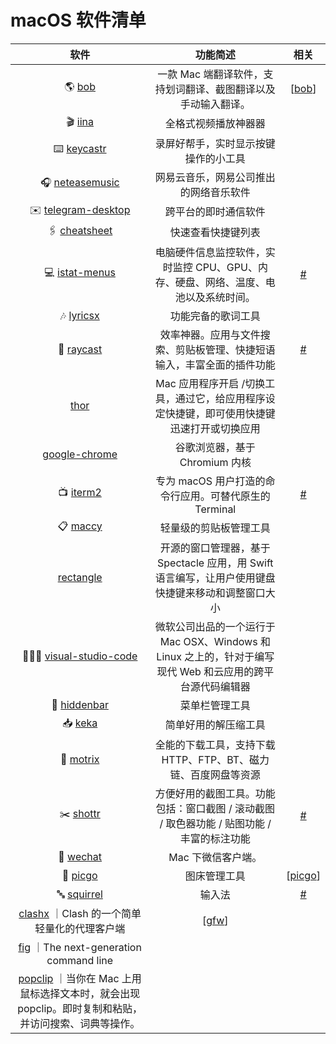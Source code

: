 # macOS 软件清单



|                                                                 软件                                                                  |                                                  功能简述                                                  |                       相关                       |
| :-----------------------------------------------------------------------------------------------------------------------------------: | :--------------------------------------------------------------------------------------------------------: | :----------------------------------------------: |
|                                               🌎 [bob](https://github.com/ripperhe/Bob)                                                |                       一款 Mac 端翻译软件，支持划词翻译、截图翻译以及手动输入翻译。                        |                     [[bob]]                      |
|                                                🎬 [iina](https://github.com/iina/iina)                                                 |                                            全格式视频播放神器器                                            |
|                                          ⌨️ [keycastr](https://github.com/keycastr/keycastr)                                           |                                    录屏好帮手，实时显示按键操作的小工具                                    |
|                                          🎧 [neteasemusic](https://music.163.com/#/download)                                           |                                   网易云音乐，网易公司推出的网络音乐软件                                   |
|                                         ✉️ [telegram-desktop](https://telegram.org/?setln=en)                                          |                                            跨平台的即时通信软件                                            |
|                                       🖇️ [cheatsheet](https://www.mediaatelier.com/CheatSheet/)                                        |                                             快速查看快捷键列表                                             |
|                                          💻 [istat-menus](https://bjango.com/mac/istatmenus/)                                          |            电脑硬件信息监控软件，实时监控 CPU、GPU、内存、硬盘、网络、温度、电池以及系统时间。             |   [#](https://www.jianshu.com/p/1345a10331cb)    |
|                                            🎶 [lyricsx](https://github.com/ddddxxx/LyricsX)                                            |                                             功能完备的歌词工具                                             |
|                                                 🔎 [raycast](https://www.raycast.com/)                                                 |                   效率神器。应用与文件搜索、剪贴板管理、快捷短语输入，丰富全面的插件功能                   | [#](https://www.youtube.com/watch?v=KL0unqxkcDA) |
|                                                [thor](https://github.com/gbammc/Thor)                                                 |         Mac 应用程序开启 /切换工具，通过它，给应用程序设定快捷键，即可使用快捷键迅速打开或切换应用         |
|                                       [google-chrome](https://www.google.cn/intl/zh-CN/chrome/)                                       |                                       谷歌浏览器，基于 Chromium 内核                                       |
|                                                    📺 [iterm2](https://iterm2.com/)                                                    |                           专为 macOS 用户打造的命令行应用。可替代原生的 Terminal                           | [#](https://juejin.cn/post/6917659162025394183)  |
|                                              📋 [maccy](https://github.com/p0deje/Maccy)                                               |                                           轻量级的剪贴板管理工具                                           |
|                                          [rectangle](https://github.com/rxhanson/Rectangle)                                           |     开源的窗口管理器，基于 Spectacle 应用，用 Swift 语言编写，让用户使用键盘快捷键来移动和调整窗口大小     |
|                                        👨🏻‍💻 [visual-studio-code](https://code.visualstudio.com/)                                         | 微软公司出品的一个运行于 Mac OSX、Windows 和 Linux 之上的，针对于编写现代 Web 和云应用的跨平台源代码编辑器 |
|                                          👀 [hiddenbar](https://github.com/dwarvesf/hidden/)                                           |                                               菜单栏管理工具                                               |
|                                                📥 [keka](https://github.com/aonez/Keka)                                                |                                            简单好用的解压缩工具                                            |
|                                            💾 [motrix](https://github.com/agalwood/Motrix)                                             |                       全能的下载工具，支持下载 HTTP、FTP、BT、磁力链、百度网盘等资源                       |
|                                                    ✂️ [shottr](https://shottr.cc/)                                                     |         方便好用的截图工具。功能包括：窗口截图 / 滚动截图 / 取色器功能 / 贴图功能 / 丰富的标注功能         |        [#](https://sspai.com/post/71485)         |
|                                           💬 [wechat](https://mac.weixin.qq.com/?lang=zh_CN)                                           |                                             Mac 下微信客户端。                                             |
|                                            🎑 [picgo](https://github.com/Molunerfinn/PicGo)                                            |                                                图床管理工具                                                |                    [[picgo]]                     |
|                                              🔤 [squirrel](https://github.com/ssnhd/rime)                                              |                                                   输入法                                                   |     [#](https://ssnhd.com/2022/01/06/rime/)      |
|                         [clashx](https://github.com/yichengchen/clashX) ｜Clash 的一个简单轻量化的代理客户端                          |                                                  [[gfw]]                                                   |
|                                       [fig](https://fig.io) ｜The next-generation command line                                        |                                                                                                            |
| [popclip](https://pilotmoon.com/popclip/) ｜当你在 Mac 上用鼠标选择文本时，就会出现 popclip。即时复制和粘贴，并访问搜索、词典等操作。 |                                                                                                            |

[//begin]: # "Autogenerated link references for markdown compatibility"
[bob]: bob.md "我是如何使用 Bob 的"
[picgo]: ../../notes/picgo.md "PicGo 图床设置"
[gfw]: ../../notes/gfw.md "越过长城，走向世界"
[//end]: # "Autogenerated link references"
